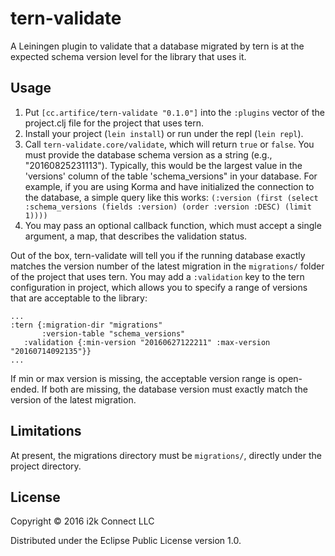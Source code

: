 # tern-validate

A Leiningen plugin to validate that a database migrated by tern is at the expected schema version level for the library that uses it.

## Usage

1. Put `[cc.artifice/tern-validate "0.1.0"]` into the `:plugins` vector of the project.clj file for the project that uses tern.
2. Install your project (`lein install`) or run under the repl (`lein repl`).
4. Call `tern-validate.core/validate`, which will return `true` or `false`.  You must provide the database schema version as a string (e.g., "20160825231113").  Typically, this would be the largest value in the 'versions' column of the table 'schema_versions" in your database.  For example, if you are using Korma and have initialized the connection to the database, a simple query like this works: ```(:version (first (select :schema_versions (fields :version) (order :version :DESC) (limit 1))))```
5. You may pass an optional callback function, which must accept a single argument, a map, that describes the validation status.

Out of the box, tern-validate will tell you if the running database exactly matches the version number of the latest migration in
the `migrations/` folder of the project that uses tern.  You may add a `:validation` key to the tern configuration in project,
which allows you to specify a range of versions that are acceptable to the library:

    ...
    :tern {:migration-dir "migrations"
           :version-table "schema_versions"
	   :validation {:min-version "20160627122211" :max-version "20160714092135"}}
    ...

If min or max version is missing, the acceptable version range is open-ended. If both are missing, the database version must
exactly match the version of the latest migration.

## Limitations

At present, the migrations directory must be `migrations/`, directly under the project directory.  

## License

Copyright © 2016 i2k Connect LLC

Distributed under the Eclipse Public License version 1.0.
